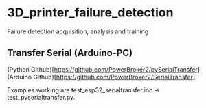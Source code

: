 # 3D_printer_failure_detection

Failure detection acquisition, analysis and training

## Transfer Serial (Arduino-PC)

(Python Github)[https://github.com/PowerBroker2/pySerialTransfer]
(Arduino Github)[https://github.com/PowerBroker2/SerialTransfer]

Examples working are test_esp32_serialtransfer.ino -> test_pyserialtransfer.py.
